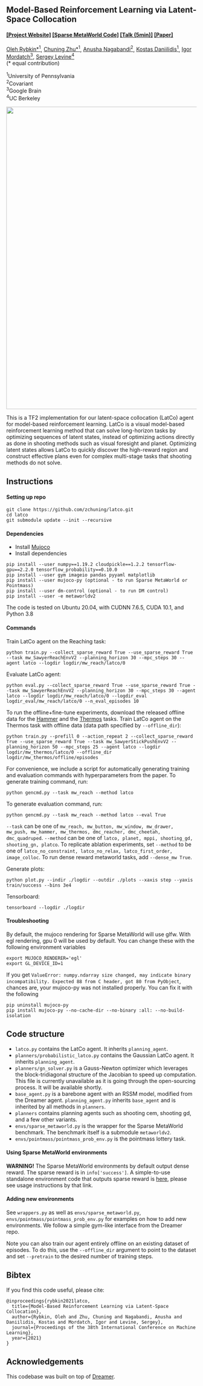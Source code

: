 ## Model-Based Reinforcement Learning via Latent-Space Collocation

####  [[Project Website]](https://orybkin.github.io/latco/) [[Sparse MetaWorld Code]](https://github.com/zchuning/metaworld) [[Talk (5min)]](https://www.youtube.com/watch?v=skc0e4KYNcw) [[Paper]](https://arxiv.org/pdf/2106.13229.pdf)

[Oleh Rybkin*<sup>1</sup>](https://www.seas.upenn.edu/~oleh/), [Chuning Zhu*<sup>1</sup>](https://www.seas.upenn.edu/~zchuning/), [Anusha Nagabandi<sup>2</sup>](https://www.linkedin.com/in/anusha-nagabandi-a4923bba), [Kostas Daniilidis<sup>1</sup>](http://www.cis.upenn.edu/~kostas/), [Igor Mordatch<sup>3</sup>](https://twitter.com/imordatch), [Sergey Levine<sup>4</sup>](https://people.eecs.berkeley.edu/~svlevine/)<br/>
(&#42; equal contribution)

<sup>1</sup>University of Pennsylvania </br> <sup>2</sup>Covariant </br> <sup>3</sup>Google Brain</br> <sup>4</sup>UC Berkeley </br>

<a href="https://orybkin.github.io/latco/">
<p align="center">
<img src="https://github.com/orybkin/latco/blob/main/resources/teaser.gif" width="800">
</p>
</img></a>

This is a TF2 implementation for our latent-space collocation (LatCo) agent for model-based reinforcement learning. LatCo is a visual model-based reinforcement learning method that can solve long-horizon tasks by optimizing sequences of latent states, instead of optimizing actions directly as done in shooting methods such as visual foresight and planet. Optimizing latent states allows LatCo to quickly discover the high-reward region and construct effective plans even for complex multi-stage tasks that shooting methods do not solve.


## Instructions

#### Setting up repo
```
git clone https://github.com/zchuning/latco.git
cd latco
git submodule update --init --recursive
```


#### Dependencies

- Install [Mujoco](https://www.roboti.us/index.html)
- Install dependencies

```
pip install --user numpy==1.19.2 cloudpickle==1.2.2 tensorflow-gpu==2.2.0 tensorflow_probability==0.10.0
pip install --user gym imageio pandas pyyaml matplotlib
pip install --user mujoco-py (optional - to run Sparse MetaWorld or Pointmass)
pip install --user dm-control (optional - to run DM control)
pip install --user -e metaworldv2
```

The code is tested on Ubuntu 20.04, with CUDNN 7.6.5, CUDA 10.1, and Python 3.8


#### Commands

Train LatCo agent on the Reaching task:

```
python train.py --collect_sparse_reward True --use_sparse_reward True --task mw_SawyerReachEnvV2 --planning_horizon 30 --mpc_steps 30 --agent latco --logdir logdir/mw_reach/latco/0
```

Evaluate LatCo agent:

```
python eval.py --collect_sparse_reward True --use_sparse_reward True --task mw_SawyerReachEnvV2 --planning_horizon 30 --mpc_steps 30 --agent latco --logdir logdir/mw_reach/latco/0 --logdir_eval logdir_eval/mw_reach/latco/0 --n_eval_episodes 10
```

To run the offline+fine-tune experiments, download the released offline data for the [Hammer](https://drive.google.com/file/d/1nrswj4p3ZdHjdB6iM5LpHjkZrs2OXNco/view?usp=sharing) and the [Thermos](https://drive.google.com/file/d/1lRSpwrqjQe-KveYZ6XV1OC1V8HIYYJKD/view?usp=sharing) tasks. Train LatCo agent on the Thermos task with offline data (data path specified by `--offline_dir`):

```
python train.py --prefill 0 --action_repeat 2 --collect_sparse_reward True --use_sparse_reward True --task mw_SawyerStickPushEnvV2 --planning_horizon 50 --mpc_steps 25 --agent latco --logdir logdir/mw_thermos/latco/0 --offline_dir logdir/mw_thermos/offline/episodes
```

For convenience, we include a script for automatically generating training and evaluation commands with hyperparameters from the paper. To generate training command, run:

```
python gencmd.py --task mw_reach --method latco
```

To generate evaluation command, run:

```
python gencmd.py --task mw_reach --method latco --eval True
```

`--task` can be one of `mw_reach, mw_button, mw_window, mw_drawer, mw_push, mw_hammer, mw_thermos, dmc_reacher, dmc_cheetah, dmc_quadruped`. `--method` can be one of `latco, planet, mppi, shooting_gd, shooting_gn, platco`. To replicate ablation experiments, set `--method` to be one of `latco_no_constraint, latco_no_relax, latco_first_order, image_colloc`. To run dense reward metaworld tasks, add `--dense_mw True`.

Generate plots:

```
python plot.py --indir ./logdir --outdir ./plots --xaxis step --yaxis train/success --bins 3e4
```

Tensorboard:

```
tensorboard --logdir ./logdir
```


#### Troubleshooting


By default, the mujoco rendering for Sparse MetaWorld will use glfw. With egl rendering, gpu 0 will be used by default. You can change these with the following environment variables
```
export MUJOCO_RENDERER='egl'
export GL_DEVICE_ID=1
```

If you get `ValueError: numpy.ndarray size changed, may indicate binary incompatibility. Expected 88 from C header, got 80 from PyObject`, chances are, your mujoco-py was not installed properly. You can fix it with the following

```
pip uninstall mujoco-py
pip install mujoco-py --no-cache-dir --no-binary :all: --no-build-isolation
```


## Code structure
- `latco.py` contains the LatCo agent. It inherits `planning_agent`.
- `planners/probabilistic_latco.py` contains the Gaussian LatCo agent. It inherits `planning_agent`.
- `planners/gn_solver.py` is a Gauss-Newton optimizer which leverages the block-tridiagonal structure of the Jacobian to speed up computation. This file is currently unavailable as it is going through the open-sourcing process. It will be available shortly.
- `base_agent.py` is a barebone agent with an RSSM model, modified from the Dreamer agent. `planning_agent.py` inherits `base_agent` and is inherited by all methods in `planners`.
- `planners` contains planning agents such as shooting cem, shooting gd, and a few other variants.
- `envs/sparse_metaworld.py` is the wrapper for the Sparse MetaWorld benchmark. The benchmark itself is a submodule `metaworldv2`.
- `envs/pointmass/pointmass_prob_env.py` is the pointmass lottery task.

#### Using Sparse MetaWorld environments

**WARNING!** The Sparse MetaWorld environments by default output dense reward. The sparse reward is in `info['success']`. A simple-to-use standalone environment code that outputs sparse reward is [here](https://github.com/zchuning/metaworld), please see usage instructions by that link.

#### Adding new environments

See `wrappers.py` as well as `envs/sparse_metaworld.py`, `envs/pointmass/pointmass_prob_env.py` for examples on how to add new environments. We follow a simple gym-like interface from the Dreamer repo.

Note you can also train our agent entirely offline on an existing dataset of episodes. To do this, use the `--offline_dir` argument to point to the dataset and set `--pretrain` to the desired number of training steps.

## Bibtex
If you find this code useful, please cite:

```
@inproceedings{rybkin2021latco,
  title={Model-Based Reinforcement Learning via Latent-Space Collocation},
  author={Rybkin, Oleh and Zhu, Chuning and Nagabandi, Anusha and Daniilidis, Kostas and Mordatch, Igor and Levine, Sergey},
  journal={Proceedings of the 38th International Conference on Machine Learning},
  year={2021}
}
```

## Acknowledgements

This codebase was built on top of [Dreamer](https://github.com/danijar/dreamer).
